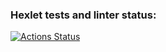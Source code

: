 ### Hexlet tests and linter status:
[![Actions Status](https://github.com/demeena/typescript-developer-project-81/actions/workflows/hexlet-check.yml/badge.svg)](https://github.com/demeena/typescript-developer-project-81/actions)